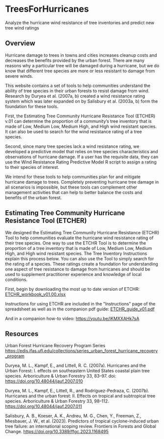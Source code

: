 # TreesForHurricanes
Analyze the hurricane wind resistance of tree inventories and predict new tree wind ratings

## Overview
Hurricane damage to trees in towns and cities increases cleanup costs and decreases the benefits provided by the urban forest. There are many reasons why a particular tree will be damaged during a hurricane, but we do know that different tree species are more or less resistant to damage from severe winds. 

This website contains a set of tools to help communities understand the ability of tree species in their urban forests to resist damage from wind. Research by Duryea et al. (2007a, b) created a wind resistance rating system which was later expanded on by Salisbury et al. (2003a, b) form the foundation for these tools. 

First, the Estimating Tree Community Hurricane Resistance Tool (ETCHER) v.01 can determine the proportion of a community’s tree inventory that is made of Low, Medium Low, Medium High, and High wind resistant species. It can also be used to search for the wind resistance rating of a tree species. 

Second, since many tree species lack a wind resistance rating, we developed a predictive model that relies on tree species characteristics and observations of hurricane damage. If a user has the requisite data, they can use the Wind Resistance Rating Predictive Model R script to assign a rating to their species of interest. 

We intend for these tools to help communities plan for and mitigate hurricane damage to trees. Completely preventing hurricane tree damage in all scenarios is impossible, but these tools can complement other management activities that can help to better balance the costs and benefits of the urban forest.

## Estimating Tree Community Hurricane Resistance Tool (ETCHER)
We designed the Estimating Tree Community Hurricane Resistance (ETCHR) Tool to help communities evaluate the hurricane wind resistance rating of their tree species. One way to use the ETCHR Tool is to determine the proportion of a tree inventory that is made of Low, Medium Low, Medium High, and High wind resistant species. The Tree Inventory Instructions explain this process below. You can also use the Tool to simply search for the rating of a species. These ratings create a foundation for understanding one aspect of tree resistance to damage from hurricanes and should be used to supplement practitioner experience and knowledge of local conditions. 

First, begin by downloading the most up to date version of ETCHR: 
[ETCHR_workbook_v01.00.xlsx](https://github.com/AllysonS/TreesForHurricanes/files/12197234/ETCHR_workbook_v01.00.xlsx)

Instructions for using ETCHR are included in the "Instructions" page of the spreadsheet as well as in the companion pdf guide: 
[ETCHR_guide_v01.pdf](https://github.com/AllysonS/TreesForHurricanes/files/12173655/ETCHR_guide_v01.pdf)

And in a companion how-to video: https://youtu.be/IKMXXAHk7sA

## Resources
Urban Forest Hurricane Recovery Program Series https://edis.ifas.ufl.edu/collections/series_urban_forest_hurricane_recovery_program 

Duryea, M. L., Kampf, E., and Littell, R. C. (2007a). Hurricanes and the Urban Forest: I. effects on southeastern United States coastal plain tree species. Arboriculture & Urban Forestry 33, 83–97. doi: https://doi.org/10.48044/jauf.2007.010 

Duryea, M. L., Kampf, E., Littell, R., and Rodríguez-Pedraza, C. (2007b). Hurricanes and the urban forest: II. Effects on tropical and subtropical tree species. Arboriculture & Urban Forestry 33, 98–112. https://doi.org/10.48044/jauf.2007.011 

Salisbury, A. B., Koeser, A. K., Andreu, M. G., Chen, Y., Freeman, Z., Miesbauer, J. W., et al. (2023). Predictors of tropical cyclone-induced urban tree failure: an international scoping review. Frontiers in Forests and Global Change. https://doi.org/10.3389/ffgc.2023.1168495 


